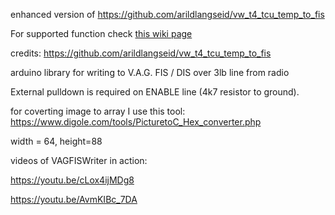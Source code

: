 enhanced version of https://github.com/arildlangseid/vw_t4_tcu_temp_to_fis

For supported function check <a href="https://github.com/tomaskovacik/VAGFISWriter/wiki/Supported-functions">this wiki page</a>

credits: https://github.com/arildlangseid/vw_t4_tcu_temp_to_fis

arduino library for writing to V.A.G. FIS / DIS over 3lb line from radio

External pulldown is required on ENABLE line (4k7 resistor to ground). 

for coverting image to array I use this tool: https://www.digole.com/tools/PicturetoC_Hex_converter.php

width = 64, height=88 

videos of VAGFISWriter in action:

https://youtu.be/cLox4ijMDg8

https://youtu.be/AvmKIBc_7DA


